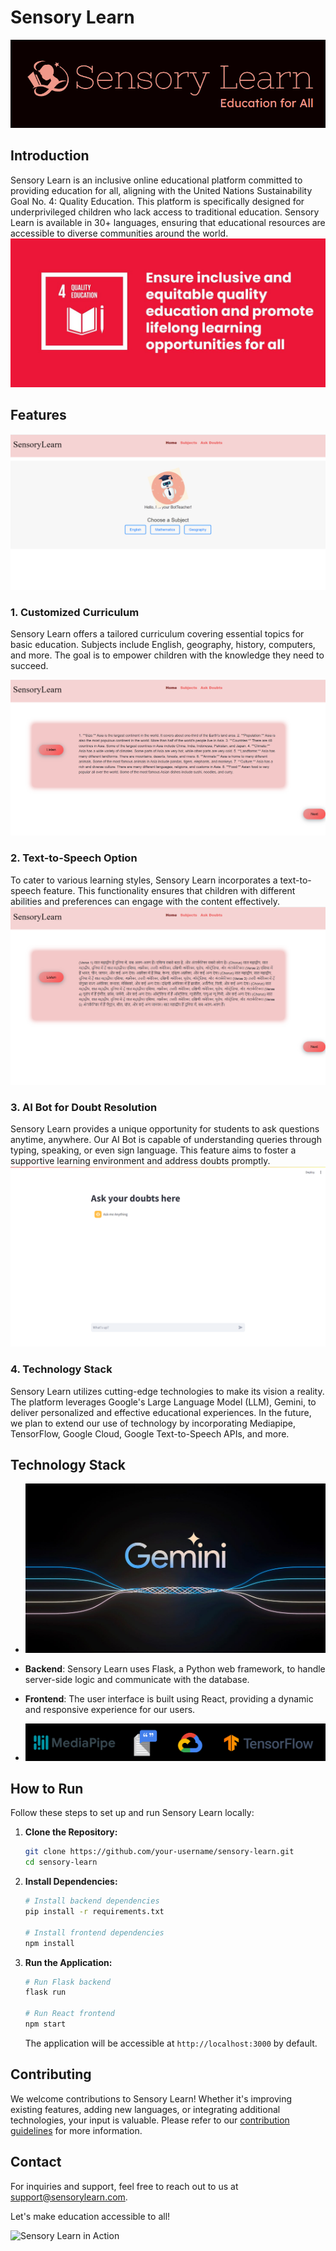 # Sensory Learn

![Sensory Learn Logo](/public/Logo.png)

## Introduction

Sensory Learn is an inclusive online educational platform committed to providing education for all, aligning with the United Nations Sustainability Goal No. 4: Quality Education. This platform is specifically designed for underprivileged children who lack access to traditional education. Sensory Learn is available in 30+ languages, ensuring that educational resources are accessible to diverse communities around the world.
![UN Education Goal](/public/goal.jpg)

## Features
![Home](/public/home.png)
### 1. Customized Curriculum

Sensory Learn offers a tailored curriculum covering essential topics for basic education. Subjects include English, geography, history, computers, and more. The goal is to empower children with the knowledge they need to succeed.

![Customised Curriculum](/public/Curriculum.png)

### 2. Text-to-Speech Option

To cater to various learning styles, Sensory Learn incorporates a text-to-speech feature. This functionality ensures that children with different abilities and preferences can engage with the content effectively.
![Language](/public/language.png)

### 3. AI Bot for Doubt Resolution

Sensory Learn provides a unique opportunity for students to ask questions anytime, anywhere. Our AI Bot is capable of understanding queries through typing, speaking, or even sign language. This feature aims to foster a supportive learning environment and address doubts promptly.
![Doubts](/public/doubts.png)

### 4. Technology Stack

Sensory Learn utilizes cutting-edge technologies to make its vision a reality. The platform leverages Google's Large Language Model (LLM), Gemini, to deliver personalized and effective educational experiences. In the future, we plan to extend our use of technology by incorporating Mediapipe, TensorFlow, Google Cloud, Google Text-to-Speech APIs, and more.

## Technology Stack

- ![Tech Stack](/public/gemini.jpg)

- **Backend**: Sensory Learn uses Flask, a Python web framework, to handle server-side logic and communicate with the database.

- **Frontend**: The user interface is built using React, providing a dynamic and responsive experience for our users.

- ![Tech Stack](/public/tech.png)

## How to Run

Follow these steps to set up and run Sensory Learn locally:

1. **Clone the Repository:**

    ```bash
    git clone https://github.com/your-username/sensory-learn.git
    cd sensory-learn
    ```

2. **Install Dependencies:**

    ```bash
    # Install backend dependencies
    pip install -r requirements.txt

    # Install frontend dependencies
    npm install
    ```

3. **Run the Application:**

    ```bash
    # Run Flask backend
    flask run

    # Run React frontend
    npm start
    ```

    The application will be accessible at `http://localhost:3000` by default.

## Contributing

We welcome contributions to Sensory Learn! Whether it's improving existing features, adding new languages, or integrating additional technologies, your input is valuable. Please refer to our [contribution guidelines](CONTRIBUTING.md) for more information.

## Contact

For inquiries and support, feel free to reach out to us at support@sensorylearn.com.

Let's make education accessible to all!

![Sensory Learn in Action](images/sensory_learn_in_action.png)
